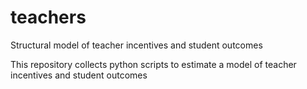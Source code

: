# teachers
 Structural model of teacher incentives and student outcomes

This repository collects python scripts to estimate a model of teacher incentives and student outcomes